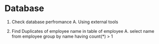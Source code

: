 # Database
1. Check database perfromance
A. Using external tools

2. Find Duplicates of employee name in table of employee
A. select name from employee
   group by name
   having count(*) > 1

